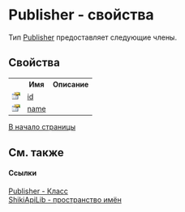 # Publisher - свойства
 

Тип <a href="T_ShikiApiLib_Publisher.md">Publisher</a> предоставляет следующие члены.


## Свойства
<table><tr><th></th><th>Имя</th><th>Описание</th></tr><tr><td><img src="media/pubproperty.gif" /></td><td><a href="P_ShikiApiLib_Publisher_Id.md">id</a></td><td /></tr><tr><td><img src="media/pubproperty.gif" /></td><td><a href="P_ShikiApiLib_Publisher_Name.md">name</a></td><td /></tr></table>
<a href="#publisher---свойства">В начало страницы</a>

## См. также


#### Ссылки
<a href="T_ShikiApiLib_Publisher.md">Publisher - Класс</a><br /><a href="N_ShikiApiLib.md">ShikiApiLib - пространство имён</a><br />